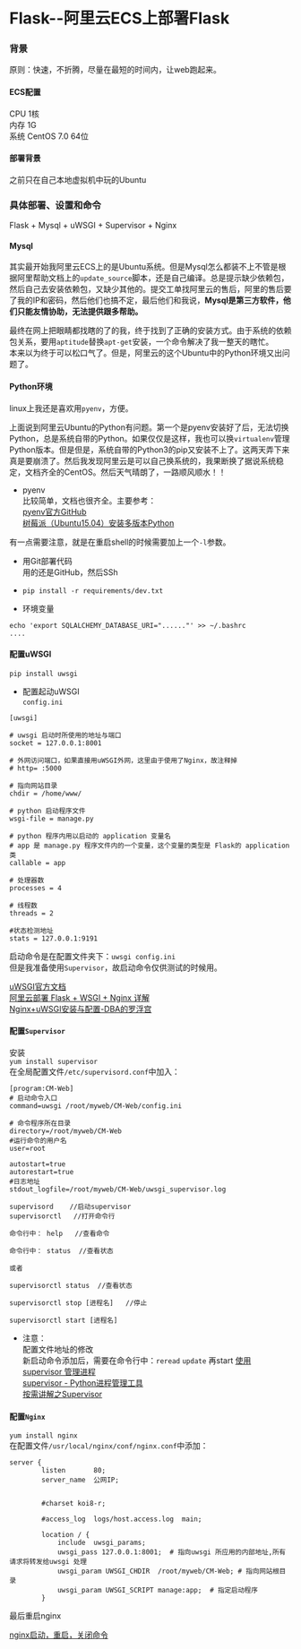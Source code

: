 # Flask--阿里云ECS上部署Flask

### 背景  
原则：快速，不折腾，尽量在最短的时间内，让web跑起来。
#### ECS配置  
CPU  1核  
内存 1G  
系统 CentOS 7.0 64位  
  
#### 部署背景  
 
之前只在自己本地虚拟机中玩的Ubuntu

### 具体部署、设置和命令  
Flask + Mysql + uWSGI + Supervisor + Nginx   
  

#### Mysql  
其实最开始我阿里云ECS上的是Ubuntu系统。但是Mysql怎么都装不上不管是根据阿里帮助文档上的`update_source`脚本，还是自己编译。总是提示缺少依赖包，然后自己去安装依赖包，又缺少其他的。提交工单找阿里云的售后，阿里的售后要了我的IP和密码，然后他们也搞不定，最后他们和我说，**Mysql是第三方软件，他们只能友情协助，无法提供跟多帮助。**  
  

最终在网上把眼睛都找瞎的了的我，终于找到了正确的安装方式。由于系统的依赖包关系，要用`aptitude`替换`apt-get`安装，一个命令解决了我一整天的瞎忙。  
本来以为终于可以松口气了。但是，阿里云的这个Ubuntu中的Python环境又出问题了。  
  
#### Python环境  
linux上我还是喜欢用`pyenv`，方便。  

上面说到阿里云Ubuntu的Python有问题。第一个是pyenv安装好了后，无法切换Python，总是系统自带的Python。如果仅仅是这样，我也可以换`virtualenv`管理Python版本。但是但是，系统自带的Python3的pip又安装不上了。这两天弄下来真是要崩溃了。然后我发现阿里云是可以自己换系统的，我果断换了据说系统稳定，文档齐全的CentOS。然后天气晴朗了，一路顺风顺水！！  
  
- pyenv  
比较简单，文档也很齐全。主要参考：  
[pyenv官方GitHub](https://github.com/yyuu/pyenv)  
[树莓派（Ubuntu15.04）安装多版本Python](http://www.jianshu.com/p/5c7a9892e60f)  
  
有一点需要注意，就是在重启shell的时候需要加上一个`-l`参数。  

  
- 用Git部署代码  
用的还是GitHub，然后SSh  
  
- `pip install -r requirements/dev.txt`  

- 环境变量  
```
echo 'export SQLALCHEMY_DATABASE_URI="......"' >> ~/.bashrc
....
```

#### 配置uWSGI  
`pip install uwsgi`  
  
- 配置起动uWSGI  
`config.ini`  
```
[uwsgi]

# uwsgi 启动时所使用的地址与端口
socket = 127.0.0.1:8001 

# 外网访问端口，如果直接用uWSGI外网，这里由于使用了Nginx，故注释掉
# http= :5000

# 指向网站目录
chdir = /home/www/ 

# python 启动程序文件
wsgi-file = manage.py 

# python 程序内用以启动的 application 变量名
# app 是 manage.py 程序文件内的一个变量，这个变量的类型是 Flask的 application 类
callable = app 

# 处理器数
processes = 4

# 线程数
threads = 2

#状态检测地址
stats = 127.0.0.1:9191
```
启动命令是在配置文件夹下：`uwsgi config.ini`  
但是我准备使用`Supervisor`，故启动命令仅供测试的时候用。  

[uWSGI官方文档](http://uwsgi-docs.readthedocs.io/en/latest/)  
[阿里云部署 Flask + WSGI + Nginx 详解](http://www.cnblogs.com/Ray-liang/p/4173923.html)   
[Nginx+uWSGI安装与配置-DBA的罗浮宫](http://mdba.cn/2013/10/18/nginxuwsgi%e5%ae%89%e8%a3%85%e4%b8%8e%e9%85%8d%e7%bd%ae/)   
 

#### 配置`Supervisor`  
安装  
`yum install supervisor`  
在全局配置文件`/etc/supervisord.conf`中加入： 
```
[program:CM-Web]
# 启动命令入口
command=uwsgi /root/myweb/CM-Web/config.ini

# 命令程序所在目录
directory=/root/myweb/CM-Web
#运行命令的用户名
user=root

autostart=true
autorestart=true
#日志地址
stdout_logfile=/root/myweb/CM-Web/uwsgi_supervisor.log
```
  
```
supervisord    //启动supervisor
supervisorctl   //打开命令行 

命令行中： help   //查看命令

命令行中： status  //查看状态

或者  

supervisorctl status  //查看状态  

supervisorctl stop [进程名]   //停止

supervisorctl start [进程名]
```  

- 注意：  
配置文件地址的修改  
新启动命令添加后，需要在命令行中：`reread`  `update` 再start
[使用 supervisor 管理进程](http://www.ttlsa.com/linux/using-supervisor-control-program/)  
[supervisor - Python进程管理工具](http://chenxiaoyu.org/2011/05/31/python-supervisor.html)  
[按需讲解之Supervisor](http://www.cnblogs.com/yjf512/archive/2012/03/05/2380496.html)  

  
  
#### 配置`Nginx`  

`yum install nginx`  
在配置文件`/usr/local/nginx/conf/nginx.conf`中添加：  

```
server {
        listen       80;
        server_name  公网IP;
        

        #charset koi8-r;

        #access_log  logs/host.access.log  main;

        location / {
            include  uwsgi_params;
            uwsgi_pass 127.0.0.1:8001;  # 指向uwsgi 所应用的内部地址,所有请求将转发给uwsgi 处理
            uwsgi_param UWSGI_CHDIR  /root/myweb/CM-Web; # 指向网站根目录
            uwsgi_param UWSGI_SCRIPT manage:app;  # 指定启动程序
        }
```  
最后重启nginx

[nginx启动，重启，关闭命令](http://www.cnblogs.com/derekchen/archive/2011/02/17/1957209.html) 